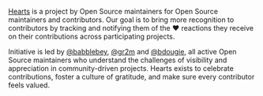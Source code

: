 [<u>Hearts</u>](https://www.hearts.dev) is a project by Open Source maintainers for Open Source maintainers and contributors. Our goal is to bring more recognition to contributors by tracking and notifying them of the ❤️ reactions they receive on their contributions across participating projects.

Initiative is led by [@babblebey](https://github.com/babblebey), [@gr2m](https://github.com/gr2m) and [@bdougie](https://github.com/bdougie), all active Open Source maintainers who understand the challenges of visibility and appreciation in community-driven projects. Hearts exists to celebrate contributions, foster a culture of gratitude, and make sure every contributor feels valued.
